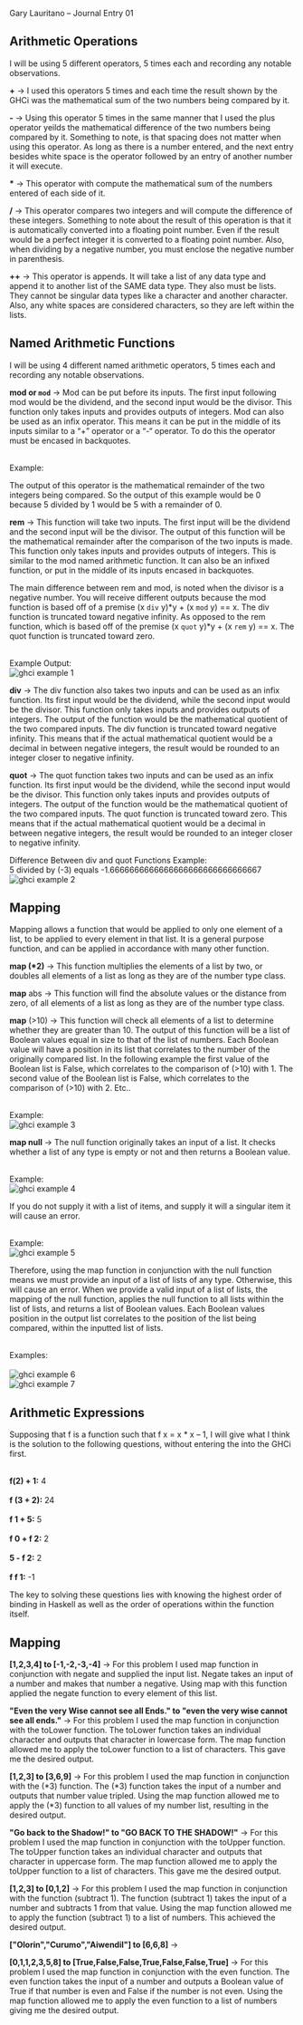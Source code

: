 Gary Lauritano – Journal Entry 01

<h2>Arithmetic Operations</h2>

I will be using 5 different operators, 5 times each and recording any notable observations.

<strong>+</strong> -> I used this operators 5 times and each time the result shown by the GHCi was the mathematical sum of the two numbers being compared by it. 

<strong>-</strong> -> Using this operator 5 times in the same manner that I used the plus operator yeilds the mathematical difference of the two numbers being compared by it. Something to note, is that spacing does not matter when using this operator. As long as there is a number entered, and the next entry besides white space is the operator followed by an entry of another number it will execute.

<strong>*</strong> -> This operator with compute the mathematical sum of the numbers entered of each side of it. 

<strong>/</strong> -> This operator compares two integers and will compute the difference of these integers. Something to note about the result of this operation is that it is automatically converted into a floating point number. Even if the result would be a perfect integer it is converted to a floating point number. Also, when dividing by a negative number, you must enclose the negative number in parenthesis. 

<strong>++</strong> -> This operator is appends. It will take a list of any data type and append it to another list of the SAME data type. They also must be lists. They cannot be singular data types like a character and another character. Also, any white spaces are considered characters, so they are left within the lists.

<h2>Named Arithmetic Functions</h2>

I will be using 4 different named arithmetic operators, 5 times each and recording any notable observations.

<strong>mod or `mod`</strong> -> Mod can be put before its inputs. The first input following mod would be the dividend, and the second input would be the divisor. This function only takes inputs and provides outputs of integers. Mod can also be used as an infix operator. This means it can be put in the middle of its inputs similar to a “+” operator or a “-“ operator. To do this the operator must be encased in backquotes. 

<br>Example:</br>


  The output of this operator is the mathematical remainder of the two integers being compared. So the output of this example would be 0 because 5 divided by 1 would be 5 with a remainder of 0.


<strong>rem</strong> -> This function will take two inputs. The first input will be the dividend and the second input will be the divisor. The output of this function will be the mathematical remainder after the comparison of the two inputs is made. This function only takes inputs and provides outputs of integers. This is similar to the mod named arithmetic function. It can also be an infixed function, or put in the middle of its inputs encased in backquotes.

The main difference between rem and mod, is noted when the divisor is a negative number. You will receive different outputs because the mod function is based off of a premise (x `div` y)*y + (x `mod` y) == x. The div function is truncated toward negative infinity. As opposed to the rem function, which is based off of the premise (x `quot` y)*y + (x `rem` y) == x. The quot function is truncated toward zero.  

<br>Example Output:</br>
![ghci example 1](https://user-images.githubusercontent.com/43471820/52316482-83ccb480-2989-11e9-9422-9af9ad582e55.png)
 

<strong>div</strong> -> The div function also takes two inputs and can be used as an infix function. Its first input would be the dividend, while the second input would be the divisor. This function only takes inputs and provides outputs of integers. The output of the function would be the mathematical quotient of the two compared inputs. The div function is truncated toward negative infinity. This means that if the actual mathematical quotient would be a decimal in between negative integers, the result would be rounded to an integer closer to negative infinity.


<strong>quot</strong> -> The quot function takes two inputs and can be used as an infix function. Its first input would be the dividend, while the second input would be the divisor. This function only takes inputs and provides outputs of integers. The output of the function would be the mathematical quotient of the two compared inputs. The quot function is truncated toward zero. This means that if the actual mathematical quotient would be a decimal in between negative integers, the result would be rounded to an integer closer to negative infinity.

Difference Between div and quot Functions Example: 
<br>5 divided by (-3) equals -1.6666666666666666666666666666667</br>
![ghci example 2](https://user-images.githubusercontent.com/43471820/52316499-9b0ba200-2989-11e9-8c79-cc5d47f6813d.png)
 
 
 <h2>Mapping</h2>

  Mapping allows a function that would be applied to only one element of a list, to be applied to every element in that list. It is a general purpose function, and can be applied in accordance with many other function. 

<strong>map (*2)</strong> -> This function multiplies the elements of a list by two, or doubles all elements of a list as long as they are of the number type class.
 
<strong>map</strong> abs -> This function will find the absolute values or the distance from zero, of all elements of a list as long as they are of the number type class. 
 
<strong>map</strong> (>10) -> This function will check all elements of a list to determine whether they are greater than 10. The output of this function will be a list of Boolean values equal in size to that of the list of numbers. Each Boolean value will have a position in its list that correlates to the number of the originally compared list. In the following example the first value of the Boolean list is False, which correlates to the comparison of (>10) with 1. The second value of the Boolean list is False, which correlates to the comparison of (>10) with 2. Etc..

<br>Example:</br> 
![ghci example 3](https://user-images.githubusercontent.com/43471820/52316505-a6f76400-2989-11e9-9350-afab2b6d73ac.png) 

<strong>map null</strong> -> The null function originally takes an input of a list. It checks whether a list of any type is empty or not and then returns a Boolean value. 

<br>Example:</br>
![ghci example 4](https://user-images.githubusercontent.com/43471820/52316519-b080cc00-2989-11e9-9327-79134c090ef6.png)

  If you do not supply it with a list of items, and supply it will a singular item it will cause an error. 

<br>Example:</br> 
![ghci example 5](https://user-images.githubusercontent.com/43471820/52316528-baa2ca80-2989-11e9-890d-e1945700f46c.png)

  Therefore, using the map function in conjunction with the null function means we must provide an input of a list of lists of any type. Otherwise, this will cause an error. When we provide a valid input of a list of lists, the mapping of the null function, applies the null function to all lists within the list of lists, and returns a list of Boolean values. Each Boolean values position in the output list correlates to the position of the list being compared, within the inputted list of lists.

<br>Examples:</br>
<br>![ghci example 6](https://user-images.githubusercontent.com/43471820/52316536-c8f0e680-2989-11e9-9347-5f4f2c2ab359.png)</br>
![ghci example 7](https://user-images.githubusercontent.com/43471820/52316544-d27a4e80-2989-11e9-8877-fd4998ce7048.png)



<h2>Arithmetic Expressions</h2>

  Supposing that f is a function such that f x = x * x – 1, I will give what I think is the solution to the following questions, without entering the into the GHCi first.

<br>**f(2) + 1:** 4</br> 
<br>**f (3 + 2):** 24</br>
<br>**f 1 + 5:** 5</br>
<br>**f 0 + f 2:** 2</br>
<br>**5 - f 2:** 2</br>
<br>**f f 1:** -1</br>

  The key to solving these questions lies with knowing the highest order of binding in Haskell as well as the order of operations within the function itself. 

<h2>Mapping</h2>

<strong>[1,2,3,4] to [-1,-2,-3,-4]</strong> -> For this problem I used map function in conjunction with negate and supplied the input list. Negate takes an input of a number and makes that number a negative. Using map with this function applied the negate function to every element of this list.

<strong>"Even the very Wise cannot see all Ends." to "even the very wise cannot see all ends."</strong> -> For this problem I used the map function in conjunction with the toLower function. The toLower function takes an individual character and outputs that character in lowercase form. The map function allowed me to apply the toLower function to a list of characters. This gave me the desired output.

<strong>[1,2,3] to [3,6,9]</strong> -> For this problem I used the map function in conjunction with the (*3) function. The (*3) function takes the input of a number and outputs that number value tripled. Using the map function allowed me to apply the (*3) function to all values of my number list, resulting in the desired output.  

<strong>"Go back to the Shadow!" to "GO BACK TO THE SHADOW!"</strong> -> For this problem I used the map function in conjunction with the toUpper function. The toUpper function takes an individual character and outputs that character in uppercase form. The map function allowed me to apply the toUpper function to a list of characters. This gave me the desired output.

<strong>[1,2,3] to [0,1,2]</strong> -> For this problem I used the map function in conjunction with the function (subtract 1). The function (subtract 1) takes the input of a number and subtracts 1 from that value. Using the map function allowed me to apply the function (subtract 1) to a list of numbers. This achieved the desired output. 

<strong>["Olorin","Curumo","Aiwendil"] to [6,6,8]</strong> -> 

<strong>[0,1,1,2,3,5,8] to [True,False,False,True,False,False,True]</strong> -> For this problem I used the map function in conjunction with the even function. The even function takes the input of a number and outputs a Boolean value of True if that number is even and False if the number is not even. Using the map function allowed me to apply the even function to a list of numbers giving me the desired output.
